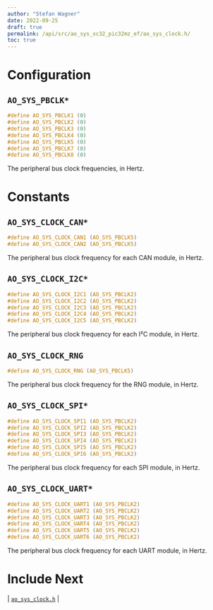 ```yaml
---
author: "Stefan Wagner"
date: 2022-09-25
draft: true
permalink: /api/src/ao_sys_xc32_pic32mz_ef/ao_sys_clock.h/
toc: true
---
```


# Configuration

## `AO_SYS_PBCLK*`

```c
#define AO_SYS_PBCLK1 (0)
#define AO_SYS_PBCLK2 (0)
#define AO_SYS_PBCLK3 (0)
#define AO_SYS_PBCLK4 (0)
#define AO_SYS_PBCLK5 (0)
#define AO_SYS_PBCLK7 (0)
#define AO_SYS_PBCLK8 (0)
```

The peripheral bus clock frequencies, in Hertz.

# Constants

## `AO_SYS_CLOCK_CAN*`

```c
#define AO_SYS_CLOCK_CAN1 (AO_SYS_PBCLK5)
#define AO_SYS_CLOCK_CAN2 (AO_SYS_PBCLK5)
```

The peripheral bus clock frequency for each CAN module, in Hertz.

## `AO_SYS_CLOCK_I2C*`

```c
#define AO_SYS_CLOCK_I2C1 (AO_SYS_PBCLK2)
#define AO_SYS_CLOCK_I2C2 (AO_SYS_PBCLK2)
#define AO_SYS_CLOCK_I2C3 (AO_SYS_PBCLK2)
#define AO_SYS_CLOCK_I2C4 (AO_SYS_PBCLK2)
#define AO_SYS_CLOCK_I2C5 (AO_SYS_PBCLK2)
```

The peripheral bus clock frequency for each I²C module, in Hertz.

## `AO_SYS_CLOCK_RNG`

```c
#define AO_SYS_CLOCK_RNG (AO_SYS_PBCLK5)
```

The peripheral bus clock frequency for the RNG module, in Hertz.

## `AO_SYS_CLOCK_SPI*`

```c
#define AO_SYS_CLOCK_SPI1 (AO_SYS_PBCLK2)
#define AO_SYS_CLOCK_SPI2 (AO_SYS_PBCLK2)
#define AO_SYS_CLOCK_SPI3 (AO_SYS_PBCLK2)
#define AO_SYS_CLOCK_SPI4 (AO_SYS_PBCLK2)
#define AO_SYS_CLOCK_SPI5 (AO_SYS_PBCLK2)
#define AO_SYS_CLOCK_SPI6 (AO_SYS_PBCLK2)
```

The peripheral bus clock frequency for each SPI module, in Hertz.

## `AO_SYS_CLOCK_UART*`

```c
#define AO_SYS_CLOCK_UART1 (AO_SYS_PBCLK2)
#define AO_SYS_CLOCK_UART2 (AO_SYS_PBCLK2)
#define AO_SYS_CLOCK_UART3 (AO_SYS_PBCLK2)
#define AO_SYS_CLOCK_UART4 (AO_SYS_PBCLK2)
#define AO_SYS_CLOCK_UART5 (AO_SYS_PBCLK2)
#define AO_SYS_CLOCK_UART6 (AO_SYS_PBCLK2)
```

The peripheral bus clock frequency for each UART module, in Hertz.

# Include Next

| [`ao_sys_clock.h`](../ao_sys_xc32_pic32/ao_sys_clock.h.md) |
